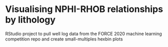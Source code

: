 # Visualising NPHI-RHOB relationships by lithology
RStudio project to pull well log data from the FORCE 2020 machine learning competition repo and create small-multiples hexbin plots
